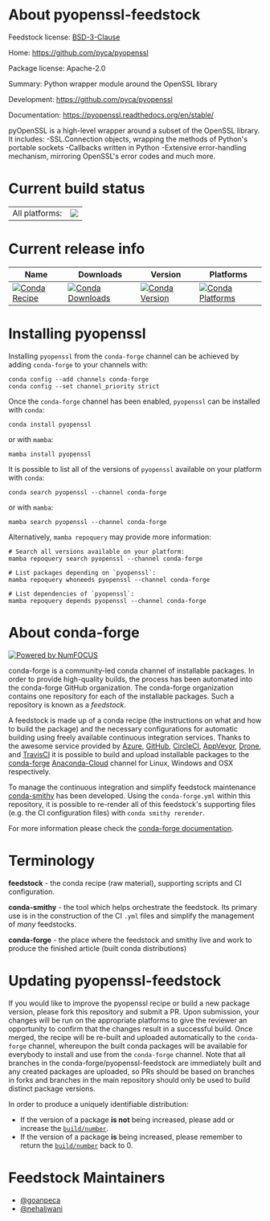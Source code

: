 About pyopenssl-feedstock
=========================

Feedstock license: [BSD-3-Clause](https://github.com/conda-forge/pyopenssl-feedstock/blob/main/LICENSE.txt)

Home: https://github.com/pyca/pyopenssl

Package license: Apache-2.0

Summary: Python wrapper module around the OpenSSL library

Development: https://github.com/pyca/pyopenssl

Documentation: https://pyopenssl.readthedocs.org/en/stable/

pyOpenSSL is a high-level wrapper around a subset of the OpenSSL library.
It includes:
-SSL.Connection objects, wrapping the methods of Python's portable sockets
-Callbacks written in Python
-Extensive error-handling mechanism, mirroring OpenSSL's error codes
and much more.


Current build status
====================


<table><tr><td>All platforms:</td>
    <td>
      <a href="https://dev.azure.com/conda-forge/feedstock-builds/_build/latest?definitionId=908&branchName=main">
        <img src="https://dev.azure.com/conda-forge/feedstock-builds/_apis/build/status/pyopenssl-feedstock?branchName=main">
      </a>
    </td>
  </tr>
</table>

Current release info
====================

| Name | Downloads | Version | Platforms |
| --- | --- | --- | --- |
| [![Conda Recipe](https://img.shields.io/badge/recipe-pyopenssl-green.svg)](https://anaconda.org/conda-forge/pyopenssl) | [![Conda Downloads](https://img.shields.io/conda/dn/conda-forge/pyopenssl.svg)](https://anaconda.org/conda-forge/pyopenssl) | [![Conda Version](https://img.shields.io/conda/vn/conda-forge/pyopenssl.svg)](https://anaconda.org/conda-forge/pyopenssl) | [![Conda Platforms](https://img.shields.io/conda/pn/conda-forge/pyopenssl.svg)](https://anaconda.org/conda-forge/pyopenssl) |

Installing pyopenssl
====================

Installing `pyopenssl` from the `conda-forge` channel can be achieved by adding `conda-forge` to your channels with:

```
conda config --add channels conda-forge
conda config --set channel_priority strict
```

Once the `conda-forge` channel has been enabled, `pyopenssl` can be installed with `conda`:

```
conda install pyopenssl
```

or with `mamba`:

```
mamba install pyopenssl
```

It is possible to list all of the versions of `pyopenssl` available on your platform with `conda`:

```
conda search pyopenssl --channel conda-forge
```

or with `mamba`:

```
mamba search pyopenssl --channel conda-forge
```

Alternatively, `mamba repoquery` may provide more information:

```
# Search all versions available on your platform:
mamba repoquery search pyopenssl --channel conda-forge

# List packages depending on `pyopenssl`:
mamba repoquery whoneeds pyopenssl --channel conda-forge

# List dependencies of `pyopenssl`:
mamba repoquery depends pyopenssl --channel conda-forge
```


About conda-forge
=================

[![Powered by
NumFOCUS](https://img.shields.io/badge/powered%20by-NumFOCUS-orange.svg?style=flat&colorA=E1523D&colorB=007D8A)](https://numfocus.org)

conda-forge is a community-led conda channel of installable packages.
In order to provide high-quality builds, the process has been automated into the
conda-forge GitHub organization. The conda-forge organization contains one repository
for each of the installable packages. Such a repository is known as a *feedstock*.

A feedstock is made up of a conda recipe (the instructions on what and how to build
the package) and the necessary configurations for automatic building using freely
available continuous integration services. Thanks to the awesome service provided by
[Azure](https://azure.microsoft.com/en-us/services/devops/), [GitHub](https://github.com/),
[CircleCI](https://circleci.com/), [AppVeyor](https://www.appveyor.com/),
[Drone](https://cloud.drone.io/welcome), and [TravisCI](https://travis-ci.com/)
it is possible to build and upload installable packages to the
[conda-forge](https://anaconda.org/conda-forge) [Anaconda-Cloud](https://anaconda.org/)
channel for Linux, Windows and OSX respectively.

To manage the continuous integration and simplify feedstock maintenance
[conda-smithy](https://github.com/conda-forge/conda-smithy) has been developed.
Using the ``conda-forge.yml`` within this repository, it is possible to re-render all of
this feedstock's supporting files (e.g. the CI configuration files) with ``conda smithy rerender``.

For more information please check the [conda-forge documentation](https://conda-forge.org/docs/).

Terminology
===========

**feedstock** - the conda recipe (raw material), supporting scripts and CI configuration.

**conda-smithy** - the tool which helps orchestrate the feedstock.
                   Its primary use is in the construction of the CI ``.yml`` files
                   and simplify the management of *many* feedstocks.

**conda-forge** - the place where the feedstock and smithy live and work to
                  produce the finished article (built conda distributions)


Updating pyopenssl-feedstock
============================

If you would like to improve the pyopenssl recipe or build a new
package version, please fork this repository and submit a PR. Upon submission,
your changes will be run on the appropriate platforms to give the reviewer an
opportunity to confirm that the changes result in a successful build. Once
merged, the recipe will be re-built and uploaded automatically to the
`conda-forge` channel, whereupon the built conda packages will be available for
everybody to install and use from the `conda-forge` channel.
Note that all branches in the conda-forge/pyopenssl-feedstock are
immediately built and any created packages are uploaded, so PRs should be based
on branches in forks and branches in the main repository should only be used to
build distinct package versions.

In order to produce a uniquely identifiable distribution:
 * If the version of a package **is not** being increased, please add or increase
   the [``build/number``](https://docs.conda.io/projects/conda-build/en/latest/resources/define-metadata.html#build-number-and-string).
 * If the version of a package **is** being increased, please remember to return
   the [``build/number``](https://docs.conda.io/projects/conda-build/en/latest/resources/define-metadata.html#build-number-and-string)
   back to 0.

Feedstock Maintainers
=====================

* [@goanpeca](https://github.com/goanpeca/)
* [@nehaljwani](https://github.com/nehaljwani/)

